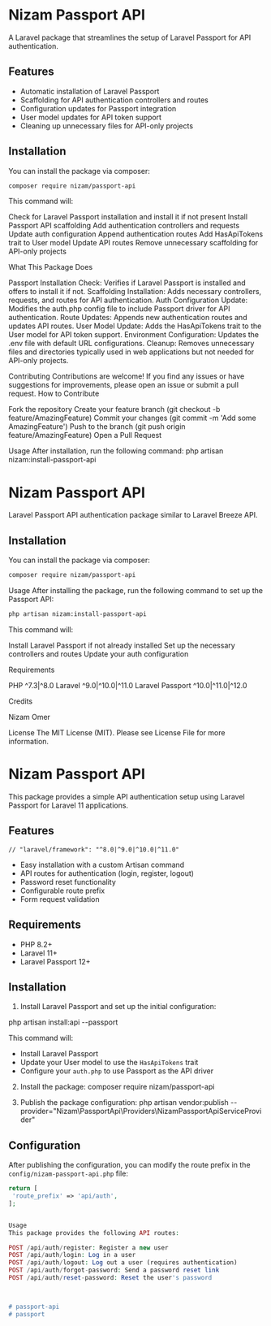 # Nizam Passport API

A Laravel package that streamlines the setup of Laravel Passport for API authentication.

## Features

-   Automatic installation of Laravel Passport
-   Scaffolding for API authentication controllers and routes
-   Configuration updates for Passport integration
-   User model updates for API token support
-   Cleaning up unnecessary files for API-only projects

## Installation

You can install the package via composer:

```bash
composer require nizam/passport-api
```

This command will:

Check for Laravel Passport installation and install it if not present
Install Passport API scaffolding
Add authentication controllers and requests
Update auth configuration
Append authentication routes
Add HasApiTokens trait to User model
Update API routes
Remove unnecessary scaffolding for API-only projects

What This Package Does

Passport Installation Check: Verifies if Laravel Passport is installed and offers to install it if not.
Scaffolding Installation: Adds necessary controllers, requests, and routes for API authentication.
Auth Configuration Update: Modifies the auth.php config file to include Passport driver for API authentication.
Route Updates: Appends new authentication routes and updates API routes.
User Model Update: Adds the HasApiTokens trait to the User model for API token support.
Environment Configuration: Updates the .env file with default URL configurations.
Cleanup: Removes unnecessary files and directories typically used in web applications but not needed for API-only projects.

Contributing
Contributions are welcome! If you find any issues or have suggestions for improvements, please open an issue or submit a pull request.
How to Contribute

Fork the repository
Create your feature branch (git checkout -b feature/AmazingFeature)
Commit your changes (git commit -m 'Add some AmazingFeature')
Push to the branch (git push origin feature/AmazingFeature)
Open a Pull Request

Usage
After installation, run the following command:
php artisan nizam:install-passport-api

# Nizam Passport API

Laravel Passport API authentication package similar to Laravel Breeze API.

## Installation

You can install the package via composer:

```bash
composer require nizam/passport-api
```

Usage
After installing the package, run the following command to set up the Passport API:

```bash
php artisan nizam:install-passport-api
```

This command will:

Install Laravel Passport if not already installed
Set up the necessary controllers and routes
Update your auth configuration

Requirements

PHP ^7.3|^8.0
Laravel ^9.0|^10.0|^11.0
Laravel Passport ^10.0|^11.0|^12.0

Credits

Nizam Omer

License
The MIT License (MIT). Please see License File for more information.

# Nizam Passport API

This package provides a simple API authentication setup using Laravel Passport for Laravel 11 applications.

## Features

    // "laravel/framework": "^8.0|^9.0|^10.0|^11.0"

-   Easy installation with a custom Artisan command
-   API routes for authentication (login, register, logout)
-   Password reset functionality
-   Configurable route prefix
-   Form request validation

## Requirements

-   PHP 8.2+
-   Laravel 11+
-   Laravel Passport 12+

## Installation

1. Install Laravel Passport and set up the initial configuration:

php artisan install:api --passport

This command will:

-   Install Laravel Passport
-   Update your User model to use the `HasApiTokens` trait
-   Configure your `auth.php` to use Passport as the API driver

2. Install the package:
   composer require nizam/passport-api

3. Publish the package configuration:
   php artisan vendor:publish --provider="Nizam\PassportApi\Providers\NizamPassportApiServiceProvider"

## Configuration

After publishing the configuration, you can modify the route prefix in the `config/nizam-passport-api.php` file:

```php
return [
 'route_prefix' => 'api/auth',
];


Usage
This package provides the following API routes:

POST /api/auth/register: Register a new user
POST /api/auth/login: Log in a user
POST /api/auth/logout: Log out a user (requires authentication)
POST /api/auth/forgot-password: Send a password reset link
POST /api/auth/reset-password: Reset the user's password



# passport-api
# passport
```
